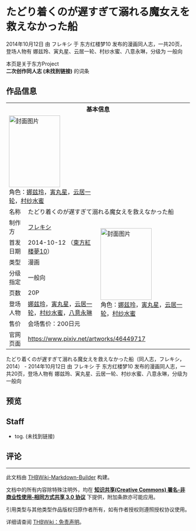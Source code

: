 # たどり着くのが遅すぎて溺れる魔女えを救えなかった船

<!-- source html: G:\repos\THBWiki-Markdown-Builder\THBWikiMarkdown\Temp\main\3\30\ns0%3A%E3%81%9F%E3%81%A9%E3%82%8A%E7%9D%80%E3%81%8F%E3%81%AE%E3%81%8C%E9%81%85%E3%81%99%E3%81%8E%E3%81%A6%E6%BA%BA%E3%82%8C%E3%82%8B%E9%AD%94%E5%A5%B3%E3%81%88%E3%82%92%E6%95%91%E3%81%88%E3%81%AA%E3%81%8B%E3%81%A3%E3%81%9F%E8%88%B9.html -->

2014年10月12日 由 フレキシ 于 东方红楼梦10 发布的漫画同人志，一共20页，登场人物有 娜兹玲、寅丸星、云居一轮、村纱水蜜、八意永琳，分级为 一般向

本页是关于东方Project  
 **二次创作同人志 (未找到链接)** 的词条
## 作品信息

<table><tbody><tr><th colspan="3">基本信息</th></tr><tr><td class="cover-artwork-mobile" colspan="2"><a href="/%E6%96%87%E4%BB%B6:%E3%81%9F%E3%81%A9%E3%82%8A%E7%9D%80%E3%81%8F%E3%81%AE%E3%81%8C%E9%81%85%E3%81%99%E3%81%8E%E3%81%A6%E6%BA%BA%E3%82%8C%E3%82%8B%E9%AD%94%E5%A5%B3%E3%81%88%E3%82%92%E6%95%91%E3%81%88%E3%81%AA%E3%81%8B%E3%81%A3%E3%81%9F%E8%88%B9%E5%B0%81%E9%9D%A2.jpg" class="image" title="封面图片"><img alt="封面图片" src="https://upload.thwiki.cc/thumb/e/ec/%E3%81%9F%E3%81%A9%E3%82%8A%E7%9D%80%E3%81%8F%E3%81%AE%E3%81%8C%E9%81%85%E3%81%99%E3%81%8E%E3%81%A6%E6%BA%BA%E3%82%8C%E3%82%8B%E9%AD%94%E5%A5%B3%E3%81%88%E3%82%92%E6%95%91%E3%81%88%E3%81%AA%E3%81%8B%E3%81%A3%E3%81%9F%E8%88%B9%E5%B0%81%E9%9D%A2.jpg/140px-%E3%81%9F%E3%81%A9%E3%82%8A%E7%9D%80%E3%81%8F%E3%81%AE%E3%81%8C%E9%81%85%E3%81%99%E3%81%8E%E3%81%A6%E6%BA%BA%E3%82%8C%E3%82%8B%E9%AD%94%E5%A5%B3%E3%81%88%E3%82%92%E6%95%91%E3%81%88%E3%81%AA%E3%81%8B%E3%81%A3%E3%81%9F%E8%88%B9%E5%B0%81%E9%9D%A2.jpg" decoding="async" loading="lazy" width="140" height="196" srcset="https://upload.thwiki.cc/thumb/e/ec/%E3%81%9F%E3%81%A9%E3%82%8A%E7%9D%80%E3%81%8F%E3%81%AE%E3%81%8C%E9%81%85%E3%81%99%E3%81%8E%E3%81%A6%E6%BA%BA%E3%82%8C%E3%82%8B%E9%AD%94%E5%A5%B3%E3%81%88%E3%82%92%E6%95%91%E3%81%88%E3%81%AA%E3%81%8B%E3%81%A3%E3%81%9F%E8%88%B9%E5%B0%81%E9%9D%A2.jpg/210px-%E3%81%9F%E3%81%A9%E3%82%8A%E7%9D%80%E3%81%8F%E3%81%AE%E3%81%8C%E9%81%85%E3%81%99%E3%81%8E%E3%81%A6%E6%BA%BA%E3%82%8C%E3%82%8B%E9%AD%94%E5%A5%B3%E3%81%88%E3%82%92%E6%95%91%E3%81%88%E3%81%AA%E3%81%8B%E3%81%A3%E3%81%9F%E8%88%B9%E5%B0%81%E9%9D%A2.jpg 1.5x, https://upload.thwiki.cc/thumb/e/ec/%E3%81%9F%E3%81%A9%E3%82%8A%E7%9D%80%E3%81%8F%E3%81%AE%E3%81%8C%E9%81%85%E3%81%99%E3%81%8E%E3%81%A6%E6%BA%BA%E3%82%8C%E3%82%8B%E9%AD%94%E5%A5%B3%E3%81%88%E3%82%92%E6%95%91%E3%81%88%E3%81%AA%E3%81%8B%E3%81%A3%E3%81%9F%E8%88%B9%E5%B0%81%E9%9D%A2.jpg/280px-%E3%81%9F%E3%81%A9%E3%82%8A%E7%9D%80%E3%81%8F%E3%81%AE%E3%81%8C%E9%81%85%E3%81%99%E3%81%8E%E3%81%A6%E6%BA%BA%E3%82%8C%E3%82%8B%E9%AD%94%E5%A5%B3%E3%81%88%E3%82%92%E6%95%91%E3%81%88%E3%81%AA%E3%81%8B%E3%81%A3%E3%81%9F%E8%88%B9%E5%B0%81%E9%9D%A2.jpg 2x" data-file-width="800" data-file-height="1119"></a><div class="cover-char">角色：<a href="./娜兹玲.md" title="娜兹玲">娜兹玲</a>，<a href="./寅丸星.md" title="寅丸星">寅丸星</a>，<a href="./云居一轮.md" title="云居一轮">云居一轮</a>，<a href="./村纱水蜜.md" title="村纱水蜜">村纱水蜜</a></div></td>
</tr><tr><td class="label">名称</td><td colspan="2"> たどり着くのが遅すぎて溺れる魔女えを救えなかった船 </td></tr><tr><td class="label">制作方</td><td><a href="./フレキシ.md" title="フレキシ">フレキシ</a></td><td class="cover-artwork" rowspan="7" style="min-width:196px;"><a href="/%E6%96%87%E4%BB%B6:%E3%81%9F%E3%81%A9%E3%82%8A%E7%9D%80%E3%81%8F%E3%81%AE%E3%81%8C%E9%81%85%E3%81%99%E3%81%8E%E3%81%A6%E6%BA%BA%E3%82%8C%E3%82%8B%E9%AD%94%E5%A5%B3%E3%81%88%E3%82%92%E6%95%91%E3%81%88%E3%81%AA%E3%81%8B%E3%81%A3%E3%81%9F%E8%88%B9%E5%B0%81%E9%9D%A2.jpg" class="image" title="封面图片"><img alt="封面图片" src="https://upload.thwiki.cc/thumb/e/ec/%E3%81%9F%E3%81%A9%E3%82%8A%E7%9D%80%E3%81%8F%E3%81%AE%E3%81%8C%E9%81%85%E3%81%99%E3%81%8E%E3%81%A6%E6%BA%BA%E3%82%8C%E3%82%8B%E9%AD%94%E5%A5%B3%E3%81%88%E3%82%92%E6%95%91%E3%81%88%E3%81%AA%E3%81%8B%E3%81%A3%E3%81%9F%E8%88%B9%E5%B0%81%E9%9D%A2.jpg/140px-%E3%81%9F%E3%81%A9%E3%82%8A%E7%9D%80%E3%81%8F%E3%81%AE%E3%81%8C%E9%81%85%E3%81%99%E3%81%8E%E3%81%A6%E6%BA%BA%E3%82%8C%E3%82%8B%E9%AD%94%E5%A5%B3%E3%81%88%E3%82%92%E6%95%91%E3%81%88%E3%81%AA%E3%81%8B%E3%81%A3%E3%81%9F%E8%88%B9%E5%B0%81%E9%9D%A2.jpg" decoding="async" loading="lazy" width="140" height="196" srcset="https://upload.thwiki.cc/thumb/e/ec/%E3%81%9F%E3%81%A9%E3%82%8A%E7%9D%80%E3%81%8F%E3%81%AE%E3%81%8C%E9%81%85%E3%81%99%E3%81%8E%E3%81%A6%E6%BA%BA%E3%82%8C%E3%82%8B%E9%AD%94%E5%A5%B3%E3%81%88%E3%82%92%E6%95%91%E3%81%88%E3%81%AA%E3%81%8B%E3%81%A3%E3%81%9F%E8%88%B9%E5%B0%81%E9%9D%A2.jpg/210px-%E3%81%9F%E3%81%A9%E3%82%8A%E7%9D%80%E3%81%8F%E3%81%AE%E3%81%8C%E9%81%85%E3%81%99%E3%81%8E%E3%81%A6%E6%BA%BA%E3%82%8C%E3%82%8B%E9%AD%94%E5%A5%B3%E3%81%88%E3%82%92%E6%95%91%E3%81%88%E3%81%AA%E3%81%8B%E3%81%A3%E3%81%9F%E8%88%B9%E5%B0%81%E9%9D%A2.jpg 1.5x, https://upload.thwiki.cc/thumb/e/ec/%E3%81%9F%E3%81%A9%E3%82%8A%E7%9D%80%E3%81%8F%E3%81%AE%E3%81%8C%E9%81%85%E3%81%99%E3%81%8E%E3%81%A6%E6%BA%BA%E3%82%8C%E3%82%8B%E9%AD%94%E5%A5%B3%E3%81%88%E3%82%92%E6%95%91%E3%81%88%E3%81%AA%E3%81%8B%E3%81%A3%E3%81%9F%E8%88%B9%E5%B0%81%E9%9D%A2.jpg/280px-%E3%81%9F%E3%81%A9%E3%82%8A%E7%9D%80%E3%81%8F%E3%81%AE%E3%81%8C%E9%81%85%E3%81%99%E3%81%8E%E3%81%A6%E6%BA%BA%E3%82%8C%E3%82%8B%E9%AD%94%E5%A5%B3%E3%81%88%E3%82%92%E6%95%91%E3%81%88%E3%81%AA%E3%81%8B%E3%81%A3%E3%81%9F%E8%88%B9%E5%B0%81%E9%9D%A2.jpg 2x" data-file-width="800" data-file-height="1119"></a><div class="cover-char">角色：<a href="./娜兹玲.md" title="娜兹玲">娜兹玲</a>，<a href="./寅丸星.md" title="寅丸星">寅丸星</a>，<a href="./云居一轮.md" title="云居一轮">云居一轮</a>，<a href="./村纱水蜜.md" title="村纱水蜜">村纱水蜜</a></div></td>
</tr><tr><td class="label">首发日期</td><td>2014-10-12&#160;（<a href="/展会作品列表?e=%E4%B8%9C%E6%96%B9%E7%BA%A2%E6%A5%BC%E6%A2%A6%2310">東方紅楼夢10</a>）</td></tr><tr><td class="label">类型</td><td>漫画</td></tr><tr><td class="label">分级指定</td><td>一般向</td></tr><tr><td class="label">页数</td><td>20P</td></tr><tr><td class="label">登场人物</td><td><a href="./娜兹玲.md" title="娜兹玲">娜兹玲</a>，<a href="./寅丸星.md" title="寅丸星">寅丸星</a>，<a href="./云居一轮.md" title="云居一轮">云居一轮</a>，<a href="./村纱水蜜.md" title="村纱水蜜">村纱水蜜</a>，<a href="./八意永琳.md" title="八意永琳">八意永琳</a></td></tr><tr><td class="label">售价</td><td>会场售价：200日元</td></tr>
<tr><td class="label">官网页面</td><td colspan="2"><a rel="nofollow" class="external free" href="https://www.pixiv.net/artworks/46449717">https://www.pixiv.net/artworks/46449717</a></td></tr></tbody></table>

たどり着くのが遅すぎて溺れる魔女えを救えなかった船（同人志，フレキシ，2014） - 2014年10月12日 由 フレキシ 于 东方红楼梦10 发布的漫画同人志，一共20页，登场人物有 娜兹玲、寅丸星、云居一轮、村纱水蜜、八意永琳，分级为 一般向
## 预览
## Staff
- tog. (未找到链接)

## 评论




---

此文档由 [THBWiki-Markdown-Builder](https://github.com/Delsin-Yu/THBWiki-Markdown-Builder) 构建。

文档中的所有内容除特殊注明外，均在 [**知识共享(Creative Commons) 署名-非商业性使用-相同方式共享 3.0 协议**](https://creativecommons.org/licenses/by-sa/3.0/deed.zh-hans) 下提供，附加条款亦可能应用。

引用类型与其他类型作品版权归原作者所有，如有作者授权则遵照授权协议使用。

详细请查阅 [THBWiki：免责声明](https://thbwiki.cc/THBWiki:%E5%85%8D%E8%B4%A3%E5%A3%B0%E6%98%8E)。

